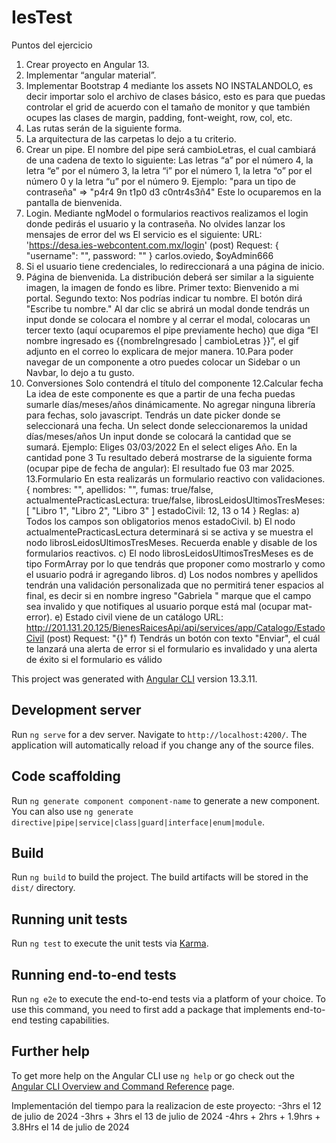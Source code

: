 # IesTest

Puntos del ejercicio
1. Crear proyecto en Angular 13.
2. Implementar “angular material”.
3. Implementar Bootstrap 4 mediante los assets NO INSTALANDOLO, es decir
importar solo el archivo de clases básico, esto es para que puedas controlar el
grid de acuerdo con el tamaño de monitor y que también ocupes las clases de
margin, padding, font-weight, row, col, etc.
4. Las rutas serán de la siguiente forma.
5. La arquitectura de las carpetas lo dejo a tu criterio.
6. Crear un pipe. El nombre del pipe será cambioLetras, el cual cambiará de una
cadena de texto lo siguiente:
Las letras “a” por el número 4, la letra “e” por el número 3, la letra “i” por el número 1, la letra “o”
por el número 0 y la letra “u” por el número 9.
Ejemplo: "para un tipo de contraseña" => "p4r4 9n t1p0 d3 c0ntr4s3ñ4"
Este lo ocuparemos en la pantalla de bienvenida.
7. Login.
Mediante ngModel o formularios reactivos realizamos el login donde pedirás el usuario y la contraseña.
No olvides lanzar los mensajes de error del ws
El servicio es el siguiente:
URL: 'https://desa.ies-webcontent.com.mx/login' (post)
Request: { "username": "", password: "" }
carlos.oviedo, $oyAdmin666
8. Si el usuario tiene credenciales, lo redireccionará a una página de inicio.
9. Página de bienvenida.
La distribución deberá ser similar a la siguiente imagen, la imagen de fondo es libre.
Primer texto: Bienvenido a mi portal.
Segundo texto: Nos podrías indicar tu nombre.
El botón dirá "Escribe tu nombre."
Al dar clic se abrirá un modal donde tendrás un input donde se colocara el nombre y al cerrar el modal,
colocaras un tercer texto (aquí ocuparemos el pipe previamente hecho) que diga “El nombre ingresado
es {{nombreIngresado | cambioLetras }}”, el gif adjunto en el correo lo explicara de mejor manera.
10.Para poder navegar de un componente a otro puedes colocar un Sidebar o un
Navbar, lo dejo a tu gusto.
11. Conversiones
Solo contendrá el título del componente
12.Calcular fecha
La idea de este componente es que a partir de una fecha puedas sumarle días/meses/años
dinámicamente. No agregar ninguna librería para fechas, solo javascript.
Tendrás un date picker donde se seleccionará una fecha.
Un select donde seleccionaremos la unidad días/meses/años
Un input donde se colocará la cantidad que se sumará.
Ejemplo:
Eliges 03/03/2022
En el select eliges Año.
En la cantidad pone 3
Tu resultado deberá mostrarse de la siguiente forma (ocupar pipe de fecha de angular): El resultado fue
03 mar 2025.
13.Formulario
En esta realizarás un formulario reactivo con validaciones.
{
nombres: "",
apellidos: "",
fumas: true/false,
actualmentePracticasLectura: true/false,
librosLeidosUltimosTresMeses: [ "Libro 1", "Libro 2", "Libro 3" ]
estadoCivil: 12, 13 o 14
}
Reglas:
a) Todos los campos son obligatorios menos estadoCivil.
b) El nodo actualmentePracticasLectura determinará si se activa y se muestra el nodo
librosLeidosUltimosTresMeses. Recuerda enable y disable de los formularios reactivos.
c) El nodo librosLeidosUltimosTresMeses es de tipo FormArray por lo que tendrás que proponer
como mostrarlo y como el usuario podrá ir agregando libros.
d) Los nodos nombres y apellidos tendrán una validación personalizada que no permitirá tener
espacios al final, es decir si en nombre ingreso "Gabriela " marque que el campo sea invalido y
que notifiques al usuario porque está mal (ocupar mat-error).
e) Estado civil viene de un catálogo
URL:
http://201.131.20.125/BienesRaicesApi/api/services/app/Catalogo/EstadoCivil
(post)
Request: "{}"
f) Tendrás un botón con texto "Enviar", el cuál te lanzará una alerta de error si el formulario es
invalidado y una alerta de éxito si el formulario es válido


This project was generated with [Angular CLI](https://github.com/angular/angular-cli) version 13.3.11.

## Development server

Run `ng serve` for a dev server. Navigate to `http://localhost:4200/`. The application will automatically reload if you change any of the source files.

## Code scaffolding

Run `ng generate component component-name` to generate a new component. You can also use `ng generate directive|pipe|service|class|guard|interface|enum|module`.

## Build

Run `ng build` to build the project. The build artifacts will be stored in the `dist/` directory.

## Running unit tests

Run `ng test` to execute the unit tests via [Karma](https://karma-runner.github.io).

## Running end-to-end tests

Run `ng e2e` to execute the end-to-end tests via a platform of your choice. To use this command, you need to first add a package that implements end-to-end testing capabilities.

## Further help

To get more help on the Angular CLI use `ng help` or go check out the [Angular CLI Overview and Command Reference](https://angular.io/cli) page.



Implementación del tiempo para la realizacion de este proyecto:
-3hrs el 12 de julio de 2024
-3hrs + 3hrs el 13 de julio de 2024
-4hrs + 2hrs + 1.9hrs + 3.8Hrs el 14 de julio de 2024